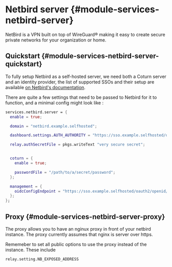 # Netbird server {#module-services-netbird-server}

NetBird is a VPN built on top of WireGuard® making it easy to create secure private networks for your organization or home.

## Quickstart {#module-services-netbird-server-quickstart}

To fully setup Netbird as a self-hosted server, we need both a Coturn server and an identity provider,
the list of supported SSOs and their setup are available [on Netbird's documentation](https://docs.netbird.io/selfhosted/selfhosted-guide#step-3-configure-identity-provider-idp).

There are quite a few settings that need to be passed to Netbird for it to function, and a minimal config might look like :

```nix
services.netbird.server = {
  enable = true;

  domain = "netbird.example.selfhosted";

  dashboard.settings.AUTH_AUTHORITY = "https://sso.example.selfhosted/oauth2/openid/netbird";

  relay.authSecretFile = pkgs.writeText "very secure secret";


  coturn = {
    enable = true;

    passwordFile = "/path/to/a/secret/password";
  };

  management = {
    oidcConfigEndpoint = "https://sso.example.selfhosted/oauth2/openid/netbird/.well-known/openid-configuration";
  };
};
```

## Proxy {#module-services-netbird-server-proxy}
The proxy allows you to have an nginux proxy in front of your netbird instance.
The proxy currently assumes that nginx is server over https.

Rememeber to set all public options to use the proxy instead of the instance. These include
```nix
relay.setting.NB_EXPOSED_ADDRESS

```
